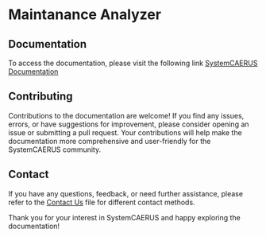
# Maintanance Analyzer

## Documentation
To access the documentation, please visit the following link [SystemCAERUS Documentation](https://systemcaerus-documentation.netlify.app/installation.html)


## Contributing

Contributions to the documentation are welcome! If you find any issues, errors, or have suggestions for improvement, please consider opening an issue or submitting a pull request. Your contributions will help make the documentation more comprehensive and user-friendly for the SystemCAERUS community.

## Contact

If you have any questions, feedback, or need further assistance, please refer to the [Contact Us](@gmail.com) file for different contact methods.

Thank you for your interest in SystemCAERUS and happy exploring the documentation!





